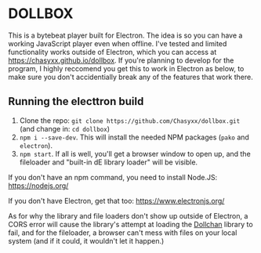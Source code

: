 # DOLLBOX
This is a bytebeat player built for Electron. The idea is so you can have a working JavaScript player even when offline. I've tested and limited functionality works outside of Electron, which you can access at <https://chasyxx.github.io/dollbox>. If you're planning to develop for the program, I highly reccomend you get this to work in Electron as below, to make sure you don't accidentially break any of the features that work there.

## Running the electtron build
1. Clone the repo: `git clone https://github.com/Chasyxx/dollbox.git` (and change in: `cd dollbox`)
2. `npm i --save-dev`. This will install the needed NPM packages (`pako` and `electron`).
3. `npm start`. If all is well, you'll get a browser window to open up, and the fileloader and "built-in dE library loader" will be visible.

If you don't have an npm command, you need to install Node.JS: <https://nodejs.org/>

If you don't have Electron, get that too: <https://www.electronjs.org/>

As for why the library and file loaders don't show up outside of Electron, a CORS error will cause the library's attempt at loading the [Dollchan](https://dollchan.net/bytebeat/) library to fail, and for the fileloader, a browser can't mess with files on your local system (and if it could, it wouldn't let it happen.)
